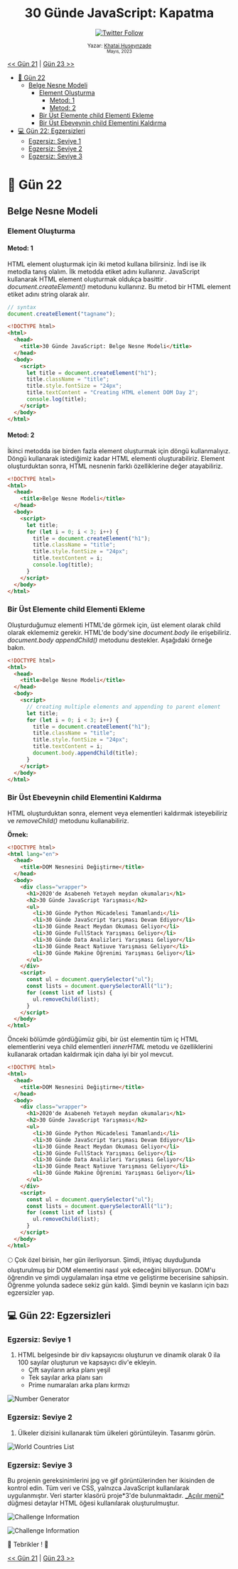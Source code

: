 <div align="center">
<h1> 30 Günde JavaScript: Kapatma</h1>

<a class="header-badge" target="_blank" href="https://twitter.com/developerkhatai">
<img alt="Twitter Follow" src="https://img.shields.io/twitter/follow/developerkhatai?style=social">
</a><br>

<sub>Yazar:
<a href="https://github.com/BilgeGates">Khatai Huseynzade</a><br>
<small>Mayıs, 2023</small>
</sub>

</div>
</div>

[<< Gün 21](../21_Gün_Belge_Nesne_Modeli/21_gün_belge_nesne_modeli.md) | [Gün 23 >>](../23_Gün_Olay_Tetikleyicileri/23_gün_olay_tetikleyicileri.md)

- [ 📔 Gün 22](#-Gün-22)
  - [Belge Nesne Modeli](#Belge-Nesne_Modeli)
    - [Element Oluşturma](#Element-Oluşturma)
      - [Metod: 1](#Metod-1)
      - [Metod: 2](#metod-2)
    - [Bir Üst Elemente child Elementi Ekleme](#Bir-Üst-Elemente-child-Elementi-Ekleme)
    - [Bir Üst Ebeveynin child Elementini Kaldırma](#Bir-Üst-Ebeveynin-child-Elementini-Kaldırma)
- [💻 Gün 22: Egzersizleri](#-Gün-22-Egzersizleri)
  - [Egzersiz: Seviye 1](#Egzersiz-Seviye-1)
  - [Egzersiz: Seviye 2](#Egzersiz-Seviye-2)
  - [Egzersiz: Seviye 3](#Egzersiz-Seviye-3)

# 📔 Gün 22

## Belge Nesne Modeli

### Element Oluşturma

#### Metod: 1

HTML element oluşturmak için iki metod kullana bilirsiniz. İndi ise ilk metodla tanış olalım.
İlk metodda etiket adını kullanırız. JavaScript kullanarak HTML element oluşturmak oldukça basittir . _document.createElement()_ metodunu kullanırız. Bu metod bir HTML element etiket adını string olarak alır.

```js
// syntax
document.createElement("tagname");
```

```html
<!DOCTYPE html>
<html>
  <head>
    <title>30 Günde JavaScript: Belge Nesne Modeli</title>
  </head>
  <body>
    <script>
      let title = document.createElement("h1");
      title.className = "title";
      title.style.fontSize = "24px";
      title.textContent = "Creating HTML element DOM Day 2";
      console.log(title);
    </script>
  </body>
</html>
```

#### Metod: 2

İkinci metodda ise birden fazla element oluşturmak için döngü kullanmalıyız. Döngü kullanarak istediğimiz kadar HTML elementi oluşturabiliriz.
Element oluşturduktan sonra, HTML nesnenin farklı özelliklerine değer atayabiliriz.

```html
<!DOCTYPE html>
<html>
  <head>
    <title>Belge Nesne Modeli</title>
  </head>
  <body>
    <script>
      let title;
      for (let i = 0; i < 3; i++) {
        title = document.createElement("h1");
        title.className = "title";
        title.style.fontSize = "24px";
        title.textContent = i;
        console.log(title);
      }
    </script>
  </body>
</html>
```

### Bir Üst Elemente child Elementi Ekleme

Oluşturduğumuz elementi HTML'de görmek için, üst element olarak child olarak eklememiz gerekir. HTML'de body'sine _document.body_ ile erişebiliriz. _document.body_ _appendChild()_ metodunu destekler. Aşağıdaki örneğe bakın.

```html
<!DOCTYPE html>
<html>
  <head>
    <title>Belge Nesne Modeli</title>
  </head>
  <body>
    <script>
      // creating multiple elements and appending to parent element
      let title;
      for (let i = 0; i < 3; i++) {
        title = document.createElement("h1");
        title.className = "title";
        title.style.fontSize = "24px";
        title.textContent = i;
        document.body.appendChild(title);
      }
    </script>
  </body>
</html>
```

### Bir Üst Ebeveynin child Elementini Kaldırma

HTML oluşturduktan sonra, element veya elementleri kaldırmak isteyebiliriz ve _removeChild()_ metodunu kullanabiliriz.

**Örnek:**

```html
<!DOCTYPE html>
<html lang="en">
  <head>
    <title>DOM Nesnesini Değiştirme</title>
  </head>
  <body>
    <div class="wrapper">
      <h1>2020'de Asabeneh Yetayeh meydan okumaları</h1>
      <h2>30 Günde JavaScript Yarışması</h2>
      <ul>
        <li>30 Günde Python Mücadelesi Tamamlandı</li>
        <li>30 Günde JavaScript Yarışması Devam Ediyor</li>
        <li>30 Günde React Meydan Okuması Geliyor</li>
        <li>30 Günde FullStack Yarışması Geliyor</li>
        <li>30 Günde Data Analizleri Yarışması Geliyor</li>
        <li>30 Günde React Natiuve Yarışması Geliyor</li>
        <li>30 Günde Makine Öğrenimi Yarışması Geliyor</li>
      </ul>
    </div>
    <script>
      const ul = document.querySelector("ul");
      const lists = document.querySelectorAll("li");
      for (const list of lists) {
        ul.removeChild(list);
      }
    </script>
  </body>
</html>
```

Önceki bölümde gördüğümüz gibi, bir üst elementin tüm iç HTML elementlerini veya child elementleri _innerHTML_ metodu ve özelliklerini kullanarak ortadan kaldırmak için daha iyi bir yol mevcut.

```html
<!DOCTYPE html>
<html>
  <head>
    <title>DOM Nesnesini Değiştirme</title>
  </head>
  <body>
    <div class="wrapper">
      <h1>2020'de Asabeneh Yetayeh meydan okumaları</h1>
      <h2>30 Günde JavaScript Yarışması</h2>
      <ul>
        <li>30 Günde Python Mücadelesi Tamamlandı</li>
        <li>30 Günde JavaScript Yarışması Devam Ediyor</li>
        <li>30 Günde React Meydan Okuması Geliyor</li>
        <li>30 Günde FullStack Yarışması Geliyor</li>
        <li>30 Günde Data Analizleri Yarışması Geliyor</li>
        <li>30 Günde React Natiuve Yarışması Geliyor</li>
        <li>30 Günde Makine Öğrenimi Yarışması Geliyor</li>
      </ul>
    </div>
    <script>
      const ul = document.querySelector("ul");
      const lists = document.querySelectorAll("li");
      for (const list of lists) {
        ul.removeChild(list);
      }
    </script>
  </body>
</html>
```

🌕 Çok özel birisin, her gün ilerliyorsun. Şimdi, ihtiyaç duyduğunda oluşturulmuş bir DOM elementini nasıl yok edeceğini biliyorsun. DOM'u öğrendin ve şimdi uygulamaları inşa etme ve geliştirme becerisine sahipsin. Öğrenme yolunda sadece sekiz gün kaldı. Şimdi beynin ve kasların için bazı egzersizler yap.

## 💻 Gün 22: Egzersizleri

### Egzersiz: Seviye 1

1. HTML belgesinde bir div kapsayıcısı oluşturun ve dinamik olarak 0 ila 100 sayılar oluşturun ve kapsayıcı div'e ekleyin.
   - Çift sayıların arka planı yeşil
   - Tek sayılar arka planı sarı
   - Prime numaraları arka planı kırmızı

![Number Generator](../../images/projects/dom_min_project_day_number_generators_2.1.png)

### Egzersiz: Seviye 2

1. Ülkeler dizisini kullanarak tüm ülkeleri görüntüleyin. Tasarımı görün.

![World Countries List](../../images/projects/dom_min_project_countries_aray_day_2.2.png)

### Egzersiz: Seviye 3

Bu projenin gereksinimlerini jpg ve gif görüntülerinden her ikisinden de kontrol edin. Tüm veri ve CSS, yalnızca JavaScript kullanılarak uygulanmıştır. Veri starter klasörü proje*3'de bulunmaktadır. [\_Açılır menü*](https://www.w3schools.com/tags/tag_details.asp) düğmesi detaylar HTML öğesi kullanılarak oluşturulmuştur.

![Challenge Information](../../images/projects/dom_mini_project_challenge_info_day_2.3.gif)

![Challenge Information](../../images/projects/dom_mini_project_challenge_info_day_2.3.png)

🎉 Tebrikler ! 🎉

[<< Gün 21](../21_Gün_Belge_Nesne_Modeli/21_gün_belge_nesne_modeli.md) | [Gün 23 >>](../23_Gün_Olay_Tetikleyicileri/23_gün_olay_tetikleyicileri.md)
